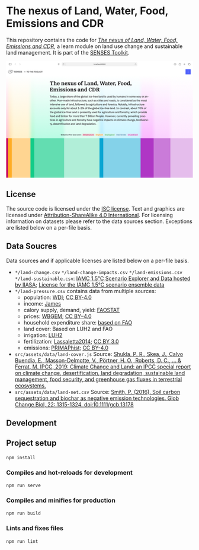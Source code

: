 # The nexus of Land, Water, Food, Emissions and CDR

This repository contains the code for [*The nexus of Land, Water, Food, Emissions and CDR*](https://climatescenarios.org/land-use), a learn module on land use change and sustainable land management. It is part of the [SENSES Toolkit](https://climatescenarios.org/).

![screenshot of the module](./module.png)

## License

The source code is licensed under the [ISC license](LICENSE.md). Text and graphics are licensed under [Attribution-ShareAlike 4.0 International](https://creativecommons.org/licenses/by-sa/4.0/). For licensing information on datasets please refer to the data sources section. Exceptions are listed below on a per-file basis.

## Data Soucres

Data sources and if applicable licenses are listed below on a per-file basis.

- `*/land-change.csv` `*/land-change-impacts.csv` `*/land-emissions.csv` `*/land-sustainable.csv`: [IAMC 1.5°C Scenario Explorer and Data hosted by IIASA](https://data.ene.iiasa.ac.at/iamc-1.5c-explorer/); [License for the IAMC 1.5°C scenario ensemble data](https://data.ene.iiasa.ac.at/iamc-1.5c-explorer/#/license)
- `*/land-pressure.csv` contains data from multiple sources:
    - population: [WDI](https://data.worldbank.org/indicator/SP.POP.TOTL); [CC BY-4.0](https://datacatalog.worldbank.org/public-licenses#cc-by)
    - income: [James](https://doi.org/10.1186/1478-7954-10-12)
    - calory supply, demand, yield: [FAOSTAT](http://www.fao.org/faostat/en/)
    - prices: [WBGEM](https://datacatalog.worldbank.org/dataset/global-economic-monitor); [CC BY–4.0](https://datacatalog.worldbank.org/public-licenses#cc-by)
    - household expenditure share: [based on FAO](https://github.com/pik-piam/mrvalidation)
    - land cover: Based on LUH2 and FAO
    - irrigation: [LUH2](https://luh.umd.edu)
    - fertilization: [Lassaletta2014](https://iopscience.iop.org/article/10.1088/1748-9326/9/10/105011/meta); [CC BY 3.0](https://creativecommons.org/licenses/by/3.0/)
    - emissions: [PRIMAPhist](https://doi.org/10.5880/PIK.2017.001); [CC BY-4.0](http://creativecommons.org/licenses/by/4.0/)
- `src/assets/data/land-cover.js` Source: [Shukla, P. R., Skea, J., Calvo Buendia, E., Masson-Delmotte, V., Pörtner, H. O., Roberts, D. C., ... & Ferrat, M. IPCC, 2019: Climate Change and Land: an IPCC special report on climate change, desertification, land degradation, sustainable land management, food security, and greenhouse gas fluxes in terrestrial ecosystems.](https://www.ipcc.ch/srccl/chapter/summary-for-policymakers/)
- `src/assets/data/land-net.csv` Source: [Smith, P. (2016), Soil carbon sequestration and biochar as negative emission technologies. Glob Change Biol, 22: 1315-1324. doi:10.1111/gcb.13178](https://onlinelibrary.wiley.com/doi/abs/10.1111/gcb.13178)

## Development

## Project setup
```
npm install
```

### Compiles and hot-reloads for development
```
npm run serve
```

### Compiles and minifies for production
```
npm run build
```

### Lints and fixes files
```
npm run lint
```
